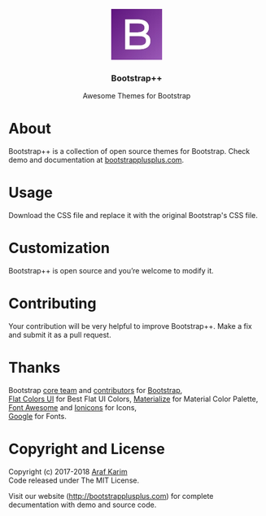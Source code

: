 <p align="center">
  <a href="https://getbootstrapplusplus.com/">
    <img src="images/bootstrap-plus-plus.jpg" alt="Bootstrap++ logo" width="100" height="100">
  </a>
</p>
<h3 align="center">Bootstrap++</h3>
<p align="center">Awesome Themes for Bootstrap</p>

# About
Bootstrap++ is a collection of open source themes for Bootstrap. Check demo and documentation at <a href="http://bootstrapplusplus.com">bootstrapplusplus.com</a>.

# Usage
Download the CSS file and replace it with the original Bootstrap's CSS file. 

# Customization 
Bootstrap++ is open source and you’re welcome to modify it.

# Contributing 
Your contribution will be very helpful to improve Bootstrap++. Make a fix and submit it as a pull request.

# Thanks
Bootstrap <a href="https://github.com/orgs/twbs/people" target="_blank">core team</a> and <a href="https://github.com/twbs/bootstrap/graphs/contributors" target="_blank">contributors</a> for <a href="http://www.getbootstrap.com/" target="_blank">Bootstrap</a>,  
<a href="http://www.flatcolorsui.com/" target="_blank">Flat Colors UI</a> for Best Flat UI Colors, 
<a href="https://materializecss.com/" target="_blank">Materialize</a> for Material Color Palette, 
<a href="https://fontawesome.com/v4.7.0/" target="_blank">Font Awesome</a> and <a href="https://ionicons.com/" target="_blank">Ionicons</a> for Icons,  
<a href="https://fonts.google.com/" target="_blank">Google</a> for Fonts.
 
# Copyright and License  
Copyright (c) 2017-2018 <a href="http://arafkarim.github.io">Araf Karim</a><br/>
Code released under The MIT License.

Visit our website (http://bootstrapplusplus.com) for complete decumentation with demo and source code.